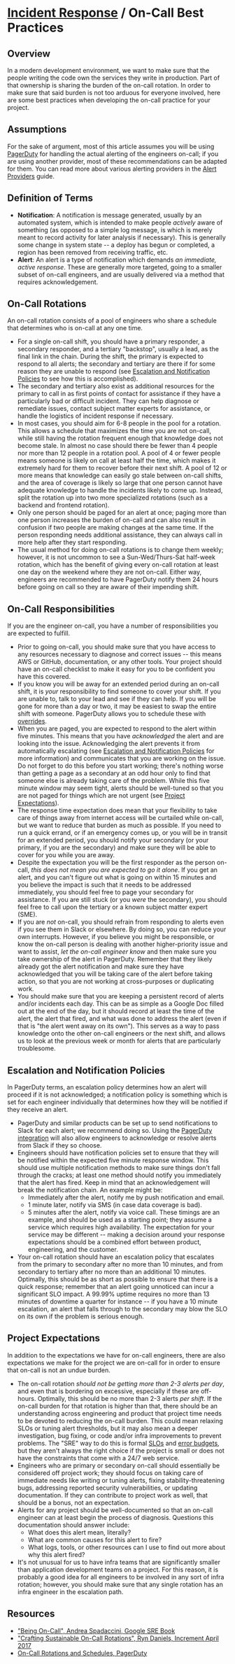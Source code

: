 # [Incident Response](../README.md) / On-Call Best Practices

## Overview

In a modern development environment, we want to make sure that the people
writing the code own the services they write in production. Part of that
ownership is sharing the burden of the on-call rotation. In order to make
sure that said burden is not too arduous for everyone involved, here are
some best practices when developing the on-call practice for your project.

## Assumptions

For the sake of argument, most of this article assumes you will be using
[PagerDuty](https://www.pagerduty.com) for handling the actual alerting
of the engineers on-call; if you are using another provider, most of these
recommendations can be adapted for them. You can read more about various
alerting providers in the [Alert Providers](../infrasec/alert-providers.md)
guide.

## Definition of Terms

* **Notification**: A notification is message generated, usually by an
  automated system, which is intended to make people *actively* aware
  of something (as opposed to a simple log message, is which is merely
  meant to record activity for later analysis if necessary). This is
  generally some change in system state -- a deploy has begun or
  completed, a region has been removed from receiving traffic, etc.
* **Alert**: An alert is a type of notification which demands *an
  immediate, active response*. These are generally more targeted, going
  to a smaller subset of on-call engineers, and are usually delivered
  via a method that requires acknowledgement.

## On-Call Rotations

An on-call rotation consists of a pool of engineers who share a schedule
that determines who is on-call at any one time.

* For a single on-call shift, you should have a primary responder, a
  secondary responder, and a tertiary "backstop", usually a lead, as the
  final link in the chain. During the shift, the primary is expected to
  respond to all alerts; the secondary and tertiary are there if for some
  reason they are unable to respond (see [Escalation and Notification
  Policies](./on-call.md#escalation-and-notification-policies) to see how
  this is accomplished).
* The secondary and tertiary also exist as additional resources for the
  primary to call in as first points of contact for assistance if they
  have a particularly bad or difficult incident. They can help diagnose
  or remediate issues, contact subject matter experts for assistance, or
  handle the logistics of incident response if necessary.
* In most cases, you should aim for 6-8 people in the pool for a rotation.
  This allows a schedule that maximizes the time you are not on-call,
  while still having the rotation frequent enough that knowledge does not
  become stale. In almost no case should there be fewer than 4 people nor
  more than 12 people in a rotation pool. A pool of 4 or fewer people
  means someone is likely on call at least half the time, which makes it
  extremely hard for them to recover before their next shift. A pool of
  12 or more means that knowledge can easily go stale between on-call
  shifts, and the area of coverage is likely so large that one person
  cannot have adequate knowledge to handle the incidents likely to come
  up. Instead, split the rotation up into two more specialized rotations
  (such as a backend and frontend rotation).
* Only one person should be paged for an alert at once; paging more than
  one person increases the burden of on-call and can also result in
  confusion if two people are making changes at the same time. If the
  person responding needs additional assistance, they can always call in
  more help after they start responding.
* The usual method for doing on-call rotations is to change them weekly;
  however, it is not uncommon to see a Sun-Wed/Thurs-Sat half-week
  rotation, which has the benefit of giving every on-call rotation at
  least one day on the weekend where they are not on-call. Either way,
  engineers are recommended to have PagerDuty notify them 24 hours before
  going on call so they are aware of their impending shift.

## On-Call Responsibilities

If you are the engineer on-call, you have a number of responsibilities
you are expected to fulfill.

* Prior to going on-call, you should make sure that you have access to
  any resources necessary to diagnose and correct issues -- this means
  AWS or GitHub, documentation, or any other tools. Your project should
  have an on-call checklist to make it easy for you to be confident you
  have this covered.
* If you know you will be away for an extended period during an on-call
  shift, it is *your* responsibility to find someone to cover your shift.
  If you are unable to, talk to your lead and see if they can help.  If
  you will be gone for more than a day or two, it may be easiest to swap
  the entire shift with someone. PagerDuty allows you to schedule these
  with [overrides](https://community.pagerduty.com/t/creating-a-schedule-override/850).
* When you are paged, you are expected to respond to the alert within
  five minutes. This means that you have *acknowledged* the alert and are
  looking into the issue. Acknowledging the alert prevents it from
  automatically escalating (see [Escalation and Notification
  Policies](./on-call.md#escalation-and-notification-policies) for
  more information) and communicates that you are working on the issue.
  Do not forget to do this before you start working; there's nothing
  worse than getting a page as a secondary at an odd hour only to find
  that someone else is already taking care of the problem. While this five
  minute window may seem tight, alerts should be well-tuned so that you
  are not paged for things which are not urgent (see [Project
  Expectations](./on-call.md#project-expectations)).
* The response time expectation does mean that your flexibility to take
  care of things away from internet access will be curtailed while on-call,
  but we want to reduce that burden as much as possible. If you need to
  run a quick errand, or if an emergency comes up, or you will be in
  transit for an extended period, you should notify your secondary (or
  your primary, if you are the secondary) and make sure they will be able
  to cover for you while you are away.
* Despite the expectation you will be the first responder as the person
  on-call, *this does not mean you are expected to go it alone*. If you
  get an alert, and you can't figure out what is going on within 15
  minutes and you believe the impact is such that it needs to be addressed
  immediately, you should feel free to page your secondary for assistance.
  If you are still stuck (or you *were* the secondary), you should feel
  free to call upon the tertiary or a known subject matter expert (SME).
* If you are *not* on-call, you should refrain from responding to alerts
  even if you see them in Slack or elsewhere. By doing so, you can reduce
  your own interrupts. However, if you believe you might be responsible,
  or know the on-call person is dealing with another higher-priority issue
  and want to assist, *let the on-call engineer know* and then make sure
  you take ownership of the alert in PagerDuty. Remember that they likely
  already got the alert notification and make sure they have acknowledged
  that you will be taking care of the alert before taking action, so that
  you are not working at cross-purposes or duplicating work.
* You should make sure that you are keeping a persistent record of alerts
  and/or incidents each day. This can be as simple as a Google Doc filled
  out at the end of the day, but it should record at least the time of the
  alert, the alert that fired, and what was done to address the alert (even
  if that is "the alert went away on its own"). This serves as a way to
  pass knowledge onto the other on-call engineers or the next shift, and
  allows us to look at the previous week or month for alerts that are
  particularly troublesome.

## Escalation and Notification Policies

In PagerDuty terms, an escalation policy determines how an alert will
proceed if it is not acknowledged; a notification policy is something
which is set for each engineer individually that determines how they will
be notified if they receive an alert.

* PagerDuty and similar products can be set up to send notifications to
  Slack for each alert; we recommend doing so. Using the [PagerDuty
  integration](https://www.pagerduty.com/docs/guides/slack-integration-guide/)
  will also allow engineers to acknowledge or resolve alerts from Slack
  if they so choose.
* Engineers should have notification policies set to ensure that they
  will be notified within the expected five minute response window. This
  should use multiple notification methods to make sure things don't fall
  through the cracks; at least one method should notify you immediately
  that the alert has fired. Keep in mind that an acknowledgement will break
  the notification chain. An example might be:
  * Immediately after the alert, notify me by push notification and email.
  * 1 minute later, notify via SMS (in case data coverage is bad).
  * 5 minutes after the alert, notify via voice call.
  These timings are an example, and should be used as a starting point;
  they assume a service which requires high availability. The expectation
  for your service may be different -- making a decision around your
  response expectations should be a combined effort between product,
  engineering, and the customer.
* Your on-call rotation should have an escalation policy that escalates
  from the primary to secondary after no more than 10 minutes, and from
  secondary to tertiary after no more than an additional 10 minutes.
  Optimally, this should be as short as possible to ensure that there is
  a quick response; remember that an alert going unnoticed can incur a
  significant SLO impact. A 99.99% uptime requires no more than 13
  minutes of downtime a quarter for instance -- if you have a 10 minute
  escalation, an alert that falls through to the secondary may blow the
  SLO on its own if the problem is serious enough.

## Project Expectations

In addition to the expectations we have for on-call engineers, there are
also expectations we make for the project we are on-call for in order to
ensure that on-call is not an undue burden.

* The on-call rotation *should not be getting more than 2-3 alerts per
  day*, and even that is bordering on excessive, especially if these are
  off-hours. Optimally, this should be no more than 2-3 alerts *per shift*.
  If the on-call burden for that rotation is higher than that, there
  should be an understanding across engineering and product that project
  time needs to be devoted to reducing the on-call burden. This could mean
  relaxing SLOs or tuning alert thresholds, but it may also mean a deeper
  investigation, bug fixing, or code and/or infra improvements to prevent
  problems. The "SRE" way to do this is formal [SLOs](https://www.youtube.com/watch?v=tEylFyxbDLE)
  and [error budgets](https://www.youtube.com/watch?v=y2ILKr8kCJU), but
  they aren't always the right choice if the project is small or does
  not have the constraints that come with a 24/7 web service.
* Engineers who are primary or secondary on-call should essentially be
  considered off project work; they should focus on taking care of
  immediate needs like writing or tuning alerts, fixing stability-threatening
  bugs, addressing reported security vulnerabilities, or updating
  documentation. If they can contribute to project work as well, that
  should be a bonus, not an expectation.
* Alerts for any project should be well-documented so that an on-call
  engineer can at least begin the process of diagnosis. Questions this
  documentation should answer include:
  * What does this alert mean, literally?
  * What are common causes for this alert to fire?
  * What logs, tools, or other resources can I use to find out more about
    why this alert fired?
* It's not unusual for us to have infra teams that are significantly
  smaller than application development teams on a project. For this
  reason, it is probably a good idea for all engineers to be involved
  in any sort of infra rotation; however, you should make sure that any
  single rotation has an infra engineer in the escalation path.

## Resources

* ["Being On-Call", Andrea Spadaccini, Google SRE Book](https://landing.google.com/sre/sre-book/chapters/being-on-call/)
* ["Crafting Sustainable On-Call Rotations", Ryn Daniels, Increment April 2017](https://increment.com/on-call/crafting-sustainable-on-call-rotations/)
* [On-Call Rotations and Schedules, PagerDuty](https://www.pagerduty.com/resources/learn/call-rotations-schedules/)
